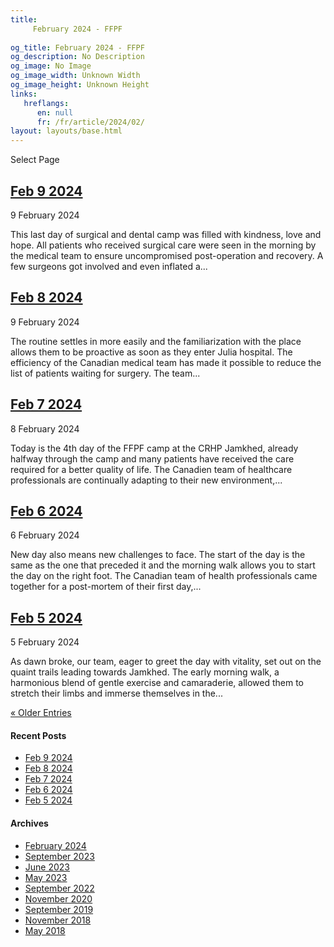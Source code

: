 ```yaml
---
title: 
     February 2024 - FFPF
    
og_title: February 2024 - FFPF
og_description: No Description
og_image: No Image
og_image_width: Unknown Width
og_image_height: Unknown Height
links:
   hreflangs:
      en: null
      fr: /fr/article/2024/02/
layout: layouts/base.html
---
```




[ ]( )

Select Page

##  [ Feb 9 2024 ]( /article/2024/02/09/feb-9-2024/)

9 February 2024

This last day of surgical and dental camp was filled with kindness, love and
hope. All patients who received surgical care were seen in the morning by the
medical team to ensure uncompromised post-operation and recovery. A few
surgeons got involved and even inflated a...

##  [ Feb 8 2024 ]( /article/2024/02/08/feb-8-2024/)

9 February 2024

The routine settles in more easily and the familiarization with the place
allows them to be proactive as soon as they enter Julia hospital. The
efficiency of the Canadian medical team has made it possible to reduce the
list of patients waiting for surgery. The team...

##  [ Feb 7 2024 ]( /article/2024/02/07/feb-7-2024/)

8 February 2024

Today is the 4th day of the FFPF camp at the CRHP Jamkhed, already halfway
through the camp and many patients have received the care required for a
better quality of life. The Canadien team of healthcare professionals are
continually adapting to their new environment,...

##  [ Feb 6 2024 ]( /article/2024/02/06/feb-6-2024/)

6 February 2024

New day also means new challenges to face. The start of the day is the same as
the one that preceded it and the morning walk allows you to start the day on
the right foot. The Canadian team of health professionals came together for a
post-mortem of their first day,...

##  [ Feb 5 2024 ]( /article/2024/02/05/feb-5-2024/)

5 February 2024

As dawn broke, our team, eager to greet the day with vitality, set out on the
quaint trails leading towards Jamkhed. The early morning walk, a harmonious
blend of gentle exercise and camaraderie, allowed them to stretch their limbs
and immerse themselves in the...

[ « Older Entries ](page/2/)

####  Recent Posts

  * [ Feb 9 2024 ]( /article/2024/02/09/feb-9-2024/)
  * [ Feb 8 2024 ]( /article/2024/02/08/feb-8-2024/)
  * [ Feb 7 2024 ]( /article/2024/02/07/feb-7-2024/)
  * [ Feb 6 2024 ]( /article/2024/02/06/feb-6-2024/)
  * [ Feb 5 2024 ]( /article/2024/02/05/feb-5-2024/)

####  Archives

  * [ February 2024 ](index.html)
  * [ September 2023 ]( /article/2023/09/)
  * [ June 2023 ]( /article/2023/06/)
  * [ May 2023 ]( /article/2023/05/)
  * [ September 2022 ]( /article/2022/09/)
  * [ November 2020 ]( /article/2020/11/)
  * [ September 2019 ]( /article/2019/09/)
  * [ November 2018 ]( /article/2018/11/)
  * [ May 2018 ]( /article/2018/05/)



